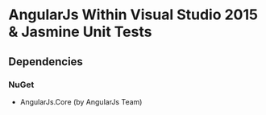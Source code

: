 # AngularJs Within Visual Studio 2015 & Jasmine Unit Tests
## Dependencies
### NuGet
* AngularJs.Core (by AngularJs Team)